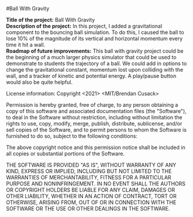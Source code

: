 #Ball With Gravity

<b>Title of the project:</b> Ball With Gravity <br>
<b>Description of the project:</b> In this project, I added a gravitational component to the bouncing ball simulation. To do this, I caused the ball to lose 10% of the magnitude of its vertical and horizontal momentum every time it hit a wall. <br>
<b>Roadmap of future improvements:</b> This ball with gravity project could be the beginning of a much larger physics simulator that could be used to demonstrate to students the trajectory of a ball.  We could add in options to change the gravitational constant, momentum lost upon colliding with the wall, and a tracker of kinetic and potential energy.  A play/pause button would also be quite helpful. 

License information: Copyright <2021> <MIT/Brendan Cusack>

Permission is hereby granted, free of charge, to any person obtaining a copy of this software and associated documentation files (the "Software"), to deal in the Software without restriction, including without limitation the rights to use, copy, modify, merge, publish, distribute, sublicense, and/or sell copies of the Software, and to permit persons to whom the Software is furnished to do so, subject to the following conditions:

The above copyright notice and this permission notice shall be included in all copies or substantial portions of the Software.

THE SOFTWARE IS PROVIDED "AS IS", WITHOUT WARRANTY OF ANY KIND, EXPRESS OR IMPLIED, INCLUDING BUT NOT LIMITED TO THE WARRANTIES OF MERCHANTABILITY, FITNESS FOR A PARTICULAR PURPOSE AND NONINFRINGEMENT. IN NO EVENT SHALL THE AUTHORS OR COPYRIGHT HOLDERS BE LIABLE FOR ANY CLAIM, DAMAGES OR OTHER LIABILITY, WHETHER IN AN ACTION OF CONTRACT, TORT OR OTHERWISE, ARISING FROM, OUT OF OR IN CONNECTION WITH THE SOFTWARE OR THE USE OR OTHER DEALINGS IN THE SOFTWARE.
